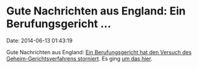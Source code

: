 Gute Nachrichten aus England: Ein Berufungsgericht \...
=======================================================

Date: 2014-06-13 01:43:19

Gute Nachrichten aus England: [Ein Berufungsgericht hat den Versuch des
Geheim-Gerichtsverfahrens
storniert](http://www.bbc.com/news/uk-27806814). Es ging [um das
hier](http://blog.fefe.de/?ts=ad6e5665).
